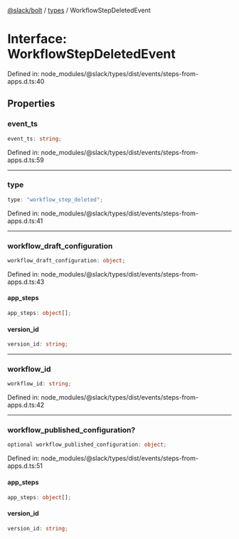 [@slack/bolt](../../../../index.md) / [types](../index.md) / WorkflowStepDeletedEvent

# Interface: WorkflowStepDeletedEvent

Defined in: node\_modules/@slack/types/dist/events/steps-from-apps.d.ts:40

## Properties

### event\_ts

```ts
event_ts: string;
```

Defined in: node\_modules/@slack/types/dist/events/steps-from-apps.d.ts:59

***

### type

```ts
type: "workflow_step_deleted";
```

Defined in: node\_modules/@slack/types/dist/events/steps-from-apps.d.ts:41

***

### workflow\_draft\_configuration

```ts
workflow_draft_configuration: object;
```

Defined in: node\_modules/@slack/types/dist/events/steps-from-apps.d.ts:43

#### app\_steps

```ts
app_steps: object[];
```

#### version\_id

```ts
version_id: string;
```

***

### workflow\_id

```ts
workflow_id: string;
```

Defined in: node\_modules/@slack/types/dist/events/steps-from-apps.d.ts:42

***

### workflow\_published\_configuration?

```ts
optional workflow_published_configuration: object;
```

Defined in: node\_modules/@slack/types/dist/events/steps-from-apps.d.ts:51

#### app\_steps

```ts
app_steps: object[];
```

#### version\_id

```ts
version_id: string;
```
